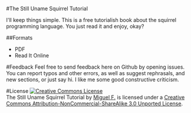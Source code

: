 #The Still Uname Squirrel Tutorial

I'll keep things simple. This is a free tutorialish book about the squirrel programming language. You just read it and enjoy, okay?

##Formats

* PDF
* Read It Online

#Feedback
Feel free to send feedback here on Github by opening issues. You can report typos and other errors, as well as suggest rephrasals, and new sections, or just say hi. I like me some good constructive criticism.


#License
<a rel="license" href="http://creativecommons.org/licenses/by-nc-sa/3.0/deed.en_US"><img alt="Creative Commons License" style="border-width:0" src="http://i.creativecommons.org/l/by-nc-sa/3.0/88x31.png" /></a><br /><span xmlns:dct="http://purl.org/dc/terms/" href="http://purl.org/dc/dcmitype/Text" property="dct:title" rel="dct:type">The Still Uname Squirrel Tutorial</span> by <a xmlns:cc="http://creativecommons.org/ns#" href="https://github.com/TheCodingGamer/The-Still-Unamed-Squirrel-Tutorial" property="cc:attributionName" rel="cc:attributionURL">Miguel F.</a> is licensed under a <a rel="license" href="http://creativecommons.org/licenses/by-nc-sa/3.0/deed.en_US">Creative Commons Attribution-NonCommercial-ShareAlike 3.0 Unported License</a>.
